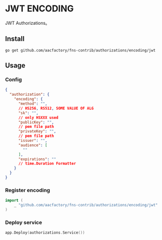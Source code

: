 # JWT ENCODING

JWT Authorizations。

## Install

```shell
go get github.com/aacfactory/fns-contrib/authorizations/encoding/jwt
```

## Usage

### Config

```json
{
  "authorization": {
    "encoding": {
      "method": "",
      // HS256, RS512, SOME VALUE OF ALG
      "sk": "",
      // only HSXXX used
      "publicKey": "",
      // pem file path
      "privateKey": "",
      // pem file path
      "issuer": "",
      "audience": [
        ""
      ],
      "expirations": ""
      // time.Duration Formatter
    }
  }
}
```

### Register encoding

```go
import (
    _ "github.com/aacfactory/fns-contrib/authorizations/encoding/jwt"
)

```

### Deploy service

```go
app.Deploy(authorizations.Service())
```